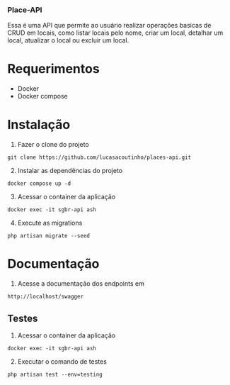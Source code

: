 ### Place-API

Essa é uma API que permite ao usuário realizar operações basicas de CRUD em locais, como listar locais pelo nome, criar um local, detalhar um local, atualizar o local ou excluir um local.

# Requerimentos
* Docker
* Docker compose

# Instalação

1. Fazer o clone do projeto
```
git clone https://github.com/lucasacoutinho/places-api.git
```

2. Instalar as dependências do projeto
```
docker compose up -d
```

3. Acessar o container da aplicação
```
docker exec -it sgbr-api ash
```

4. Execute as migrations
```
php artisan migrate --seed
```

# Documentação
1. Acesse a documentação dos endpoints em
```
http://localhost/swagger
```

## Testes
1. Acessar o container da aplicação
```
docker exec -it sgbr-api ash
```

2. Executar o comando de testes
```
php artisan test --env=testing
```
